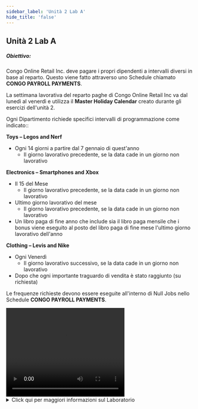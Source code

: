 ```yaml
---
sidebar_label: 'Unità 2 Lab A'
hide_title: 'false'
---
```


## Unità 2 Lab A

##### Obiettivo:

Congo Online Retail Inc. deve pagare i propri dipendenti a intervalli diversi in base al reparto. Questo viene fatto attraverso uno Schedule chiamato **CONGO PAYROLL PAYMENTS**.

La settimana lavorativa del reparto paghe di Congo Online Retail Inc va dal lunedì al venerdì e utilizza il **Master Holiday Calendar** creato durante gli esercizi dell'unità 2.

Ogni Dipartimento richiede specifici intervalli di programmazione come indicato::

**Toys – Legos and Nerf**

* Ogni 14 giorni a partire dal 7 gennaio di quest'anno
    * Il giorno lavorativo precedente, se la data cade in un giorno non lavorativo

**Electronics – Smartphones and Xbox**

* Il 15 del Mese
    * Il giorno lavorativo precedente, se la data cade in un giorno non lavorativo
* Ultimo giorno lavorativo del mese
    * Il giorno lavorativo precedente, se la data cade in un giorno non lavorativo
* Un libro paga di fine anno che include sia il libro paga mensile che i bonus viene eseguito al posto del libro paga di fine mese l'ultimo giorno lavorativo dell'anno 

**Clothing – Levis and Nike**  

* Ogni Venerdì
    * Il giorno lavorativo successivo, se la data cade in un giorno non lavorativo
* Dopo che ogni importante traguardo di vendita è stato raggiunto (su richiesta)

Le frequenze richieste devono essere eseguite all'interno di Null Jobs nello Schedule **CONGO PAYROLL PAYMENTS**.

<div>
<video width="320" height="240" controls>
  <source src="videobasic/U2LabA.mp4" type="video/mp4"></source>
Your browser does not support the video tag.
</video>
</div>

<details>

<summary>Click qui per maggiori informazioni sul Laboratorio</summary>

**Istruzioni di laboratorio**:  

:::note Nota
UTILIZZARE NULL JOB TYPE PER TUTTI I LAVORI IN QUESTO LAB
:::

* Creare uno Schedule chiamato **Congo Payroll Payments**
* Dal lunedì al venerdì sono giorni lavorativi
* Viene utilizzato il Calendario **Master Holiday Calendar**
* Build degli Schedule ```7``` giorni in anticipo per ```1``` giorno
* Cancellazione automatica degli Schedule dopo ```7``` giorni
* Aggiungere la Documentazione agli Schedule

* Verranno creati quattro Job Nulli:
    * **Toys** avranno bisongno **di un Job** con **una Frequenza**
    * **Electronics** avrà bisogno di **due Jobs**
    * **Job 1** - **tre Frequenze**
    * **Job 2** - **una Frequenza**
    * **Clothing** avrà bisogno di **un Job** con *due Frequenze*
* Impostare i Tag a tutti i Job in base al relativo prodotto (**Toys**, **Electronics** and **Clothing**)

Al termine, il risultato di **“Forecast All”** dovrà avere il seguente aspetto:

#### Toys

<a href="imgbasic/268.png" target="_blank"><img src="imgbasic/268.png" width="300"></img></a>


#### Electronics - Not End of Year

<a href="imgbasic/269.png" target="_blank"><img src="imgbasic/269.png" width="300"></img></a>


#### Electronics - End of Year

<a href="imgbasic/270.png" target="_blank"><img src="imgbasic/270.png" width="300"></img></a>


#### Clothing

<a href="imgbasic/271.png" target="_blank"><img src="imgbasic/271.png" width="300"></img></a>  

<a href="imgbasic/272.png" target="_blank"><img src="imgbasic/272.png" width="250"></img></a>

###### (Click sulla Immagine per ingrandire)

</details>